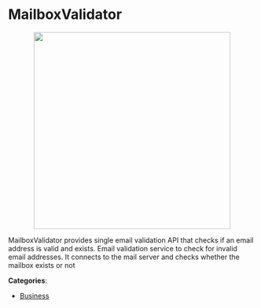 # MailboxValidator
<p align="center">
    <img width="400" src="https://raw.githubusercontent.com/apis-list/apis-list/apis/mailboxvalidator/logo_256x256.png" />
</p>

MailboxValidator provides single email validation API that checks if an email address is valid and exists. Email validation service to check for invalid email addresses. It connects to the mail server and checks whether the mailbox exists or not



**Categories**:

- [Business](https://github.com/apis-list/apis-list#business)



